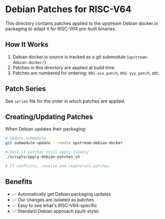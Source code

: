 # Debian Patches for RISC-V64

This directory contains patches applied to the upstream Debian docker.io packaging
to adapt it for RISC-V64 pre-built binaries.

## How It Works

1. Debian docker.io source is tracked as a git submodule (`upstream-debian-docker/`)
2. Patches in this directory are applied at build time
3. Patches are numbered for ordering: `001-xxx.patch`, `002-yyy.patch`, etc.

## Patch Series

See `series` file for the order in which patches are applied.

## Creating/Updating Patches

When Debian updates their packaging:
```bash
# Update submodule
git submodule update --remote upstream-debian-docker

# Test if patches still apply cleanly
./scripts/apply-debian-patches.sh

# If conflicts, resolve and regenerate patches
```

## Benefits

- ✅ Automatically get Debian packaging updates
- ✅ Our changes are isolated as patches
- ✅ Easy to see what's RISC-V64-specific
- ✅ Standard Debian approach (quilt-style)
